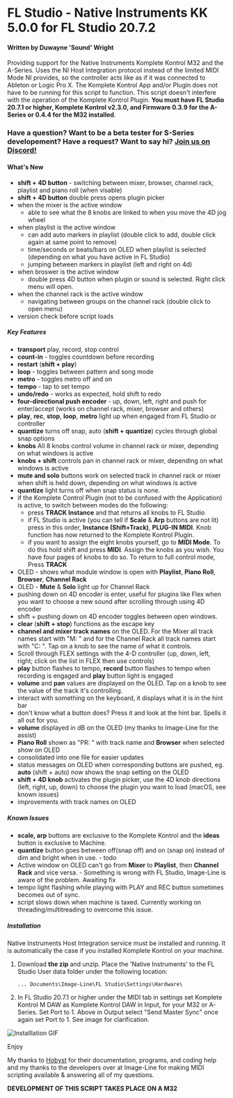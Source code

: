 # FL Studio - Native Instruments KK 5.0.0 for FL Studio 20.7.2

#### Written by Duwayne 'Sound' Wright

Providing support for the Native Instruments Komplete Kontrol M32 and the A-Series. Uses the NI Host Integration protocol instead of the limited MIDI Mode NI provides, so the controller acts like as if it was connected to Ableton or Logic Pro X. The Komplete Kontrol App and/or Plugin does not have to be running for this script to function. This script doesn't interfere with the operation of the Komplete Kontrol Plugin. **You must have FL Studio 20.7.1 or higher, Komplete Kontrol v2.3.0, and Firmware 0.3.9 for the A-Series or 0.4.4 for the M32 installed**. 

### Have a question? Want to be a beta tester for S-Series developement? Have a request? Want to say hi? [Join us on Discord!](https://discord.gg/GeTTWBV "FL Studio NI on Discord")

#### What's New

* **shift + 4D button** - switching between mixer, browser, channel rack, playlist and piano roll (when visable) 
* **shift + 4D button** double press opens plugin picker
* when the mixer is the active window
  * able to see what the 8 knobs are linked to when you move the 4D jog wheel
* when playlist is the active window
  * can add auto markers in playlist (double click to add, double click again at same point to remove)
  * time/seconds or beats/bars on OLED when playlist is selected (depending on what you have active in FL Studio)
  * jumping between markers in playlist (left and right on 4d)
* when broswer is the active window
  * double press 4D button when plugin or sound is selected. Right click menu will open.
* when the channel rack is the active window
  * navigating between groups on the channel rack (double click to open menu)
* version check before script loads


##### Key Features
* **transport** play, record, stop control
* **count-in** - toggles countdown before recording
* **restart** (**shift + play**)
* **loop** - toggles between pattern and song mode
* **metro** - toggles metro off and on
* **tempo** - tap to set tempo
* **undo/redo** - works as expected, hold shift to redo
* **four-directional push encoder** - up, down, left, right and push for enter/accept (works on channel rack, mixer, browser and others)
* **play**, **rec**, **stop**, **loop**, **metro** light up when engaged from FL Studio or controller
* **quantize** turns off snap, auto (**shift + quantize**) cycles through global snap options
* **knobs** All 8 knobs control volume in channel rack or mixer, depending on what windows is active
* **knobs + shift** controls pan in channel rack or mixer, depending on what windows is active
* **mute and solo** buttons work on selected track in channel rack or mixer when shift is held down, depending on what windows is active
* **quantize** light turns off when snap status is none.
* if the Komplete Control Plugin (not to be confused with the Application) is active, to switch between modes do the following:
  * press **TRACK Instance** and that returns all knobs to FL Studio
  * if FL Studio is active (you can tell if **Scale** & **Arp** buttons are not lit) press in this order, 
    **Instance (Shift+Track)**, **PLUG-IN MIDI**. Knob function has now returned to the Komplete Kontrol Plugin.
  * if you want to assign the eight knobs yourself, go to **MIDI Mode**. To do this hold shift and press **MIDI**. Assign the knobs as you wish. You have four pages of knobs to do so. To return to full control mode, Press **TRACK**
* OLED - shows what module window is open with  **Playlist**, **Piano Roll**, **Browser**, **Channel Rack**
* OLED - **Mute** & **Solo** light up for Channel Rack 
* pushing down on 4D encoder is enter, useful for plugins like Flex when you want to choose a new sound after scrolling       through using 4D encoder
* shift + pushing down on 4D encoder toggles between open windows.
* **clear** (**shift + stop**) functions as the escape key
* **channel and mixer track names** on the OLED. For the Mixer all track names start with "M: " and for the Channel Rack all track names start with "C: ". Tap on a knob to see the name of what it controls.
* Scroll through FLEX settings with the 4-D controller (up, down, left, right; click on the list in FLEX then use controls)
* **play** button flashes to tempo, **record** button flashes to tempo when recording is engaged and **play** button light is engaged 
* **volume** and **pan** values are displayed on the OLED. Tap on a knob to see the value of the track it's controlling.
* interact with something on the keyboard, it displays what it is in the hint bar 
* don't know what a button does? Press it and look at the hint bar. Spells it all out for you.
* **volume** displayed in dB on the OLED (my thanks to Image-Line for the assist)
* **Piano Roll** shown as "PR: " with track name and **Browser** when selected show on OLED
* consolidated into one file for easier updates
* status messages on OLED when corresponding buttons are pushed, eg. **auto** (shift + auto) now shows the snap setting on the OLED
* **shift + 4D knob** activates the plugin picker, use the 4D knob directions (left, right, up, down) to choose the plugin you want to load (macOS, see known issues)
* improvements with track names on OLED

##### Known Issues
* **scale, arp** buttons are exclusive to the Komplete Kontrol and the **ideas** button is exclusive to Machine. 
* **quantize** button goes between off(snap off) and on (snap on) instead of dim and bright when in use. - todo
* Active window on OLED can't go from **Mixer** to **Playlist**, then **Channel Rack** and vice versa.  - Something is wrong with FL Studio, Image-Line is aware of the problem. Awaiting fix
* tempo light flashing while playing with PLAY and REC button sometimes becomes out of sync.
* script slows down when machine is taxed. Currently working on threading/multitreading to overcome this issue.



##### Installation

Native Instruments Host Integration service must be installed and running. It is automatically the case
if you installed Komplete Kontrol on your machine.

1. Download **the zip** and unzip. Place the 'Native Instruments' to the FL Studio User data 
folder under the following location:

   ```... Documents\Image-Line\FL Studio\Settings\Hardware\```  

2. In FL Studio 20.7.1 or higher under the MIDI tab in settings set Komplete Kontrol M DAW as Komplete Kontrol DAW in Input, for your M32 or A-Series. Set Port to 1. Above in Output select "Send Master Sync" once again set Port to 1. See image for clarification.


![Installlation GIF](/images/install.gif)

Enjoy

My thanks to [Hobyst](https://github.com/hobyst) for their documentation, programs, and coding help and my thanks to the developers over at Image-Line for making MIDI scripting available & answering all of my questions.

**DEVELOPMENT OF THIS SCRIPT TAKES PLACE ON A M32**


